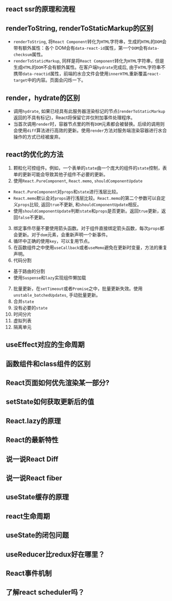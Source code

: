 ## react ssr的原理和流程

## renderToString, renderToStaticMarkup的区别

- `renderToString`, 将`React Component`转化为`HTML`字符串，生成的`HTML`的`DOM`会带有额外属性：各个 DOM会有`data-react-id`属性，第一个`DOM`会有`data-checksum`属性。
- `renderToStaticMarkup`, 同样是将`React Component`转化为`HTML`字符串，但是生成`HTML`的`DOM`不会有额外属性。在客户端`hydrate`完成后, 由于`HTML`字符串不携带`data-reactid`属性，前端的水合文件会使用`innerHTML`重新覆盖`react-target`中的内容。页面会闪烁一下。

## render，hydrate的区别

- 调用`hydrate`, 如果已经具有此服务器渲染标记的节点(`renderToStaticMarkup`返回的不具有标记)，React将保留它并仅附加事件处理程序。
- 当首次调用`render`时，容器节点里的所有`DOM`元素都会被替换。后续的调用则会使用`diff`算法进行高效的更新。使用`render`方法对服务端渲染容器进行水合操作的方式已经被废弃。
## react的优化的方法

1. 颗粒化可控组件。例如，一个表单的`state`由一个庞大的组件的`state`控制，表单的更新可能会导致其他子组件不必要的更新。
2. 使用`React.PureComponent`, `React.memo`, `shouldComponentUpdate`
  - `React.PureComponent`对`props`和`state`进行浅层比较。
  - `React.memo`默认会对`props`进行浅层比较。`React.memo`的第二个参数可以自定义`props`比较, 返回`true`不更新, 和`shouldComponentUpdate`相反。
  - 使用`shouldComponentUpdate`判断`state`和`props`是否更新。返回`true`更新，返回`false`不更新。
3. 绑定事件尽量不要使用箭头函数。对于组件直接绑定箭头函数，每次`props`都会更新。对于`dom`元素，会重新声明一个新事件。
4. 循环中正确的使用`key`，可以复用节点。
5. 在函数组件之中使用`useCallback`或者`useMemo`避免在更新时变量，方法的重复声明。
6. 代码分割
  - 基于路由的分割
  - 使用`Suspense`和`lazy`实现组件懒加载
7. 批量更新，在`setTimeout`或者`Promise`之中，批量更新失效。使用`unstable_batchedUpdates`, 手动批量更新。
8. 合并`state`
9. 没有必要的`state`
10. 时间分片
11. 虚拟列表
12. 隔离单元
## useEffect对应的生命周期

## 函数组件和class组件的区别

## React页面如何优先渲染某一部分?

## setState如何获取更新后的值

## React.lazy的原理

## React的最新特性

## 说一说React Diff

## 说一说React fiber

## useState缓存的原理

## react生命周期

## useState的闭包问题

## useReducer比redux好在哪里？

## React事件机制

## 了解react scheduler吗？

